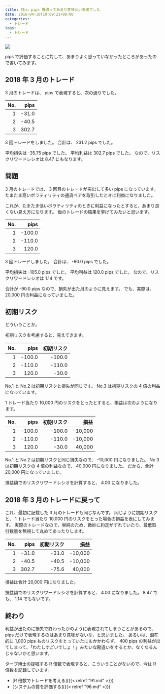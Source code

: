 ```yaml
---
title: 月○○ pips 獲得ってあまり意味ない表現でした
date: 2018-04-10T10:09:21+09:00
categories:
  - トレード
tags:
  - トレード
---
```


![](/img/130-01.png)

pips で評価することに対して、あまりよく思っていなかったところがあったので書いてみます。

<!--more-->

## 2018 年 3 月のトレード

3 月のトレードは、 pips で表現すると、次の通りでした。

| No.  | pips  |
| ---: | ----: |
|    1 | -31.0 |
|    2 | -40.5 |
|    3 | 302.7 |

3 回トレードをしました。
合計は、 231.2 pips でした。

平均損失は -35.75 pips でした。
平均利益は 302.7 pips でした。
なので、リスクリワードレシオは 8.47 にもなります。

## 問題

3 月のトレードでは、 3 回目のトレードが突出して多い pips になっています。
たまたま高いボラティリティの通貨ペアを取引したときに利益になりました。

これが、たまたま低いボラティリティのときに利益になったとすると、あまり良くない見え方になります。
仮のトレードの結果を挙げてみたいと思います。

| No.  |  pips  |
| ---: | -----: |
|    1 | -100.0 |
|    2 | -110.0 |
|    3 |  120.0 |

3 回トレードしました。
合計は、 -90.0 pips でした。

平均損失は -105.0 pips でした。
平均利益は 120.0 pips でした。
なので、リスクリワードレシオは 1.14 です。

合計が -90.0 pips なので、損失が出た月のように見えます。
でも、実際は、 20,000 円の利益になっていました。

## 初期リスク

どういうことか。

初期リスクを考慮すると、見えてきます。

| No.  |  pips  | 初期リスク |
| ---: | -----: | ---------: |
|    1 | -100.0 |     -100.0 |
|    2 | -110.0 |     -110.0 |
|    3 |  120.0 |      -30.0 |

No.1 と No.2 は初期リスクと損失が同じです。
No.3 は初期リスクの 4 倍の利益になっています。

1 トレード当たり 10,000 円のリスクをとったとすると、損益は次のようになります。

| No.  |  pips  | 初期リスク |  損益   |
| ---: | -----: | ---------: | ------: |
|    1 | -100.0 |     -100.0 | -10,000 |
|    2 | -110.0 |     -110.0 | -10,000 |
|    3 |  120.0 |      -30.0 |  40,000 |

No.1 と No.2 は初期リスクと同じ損失なので、 -10,000 円になりました。
No.3 は初期リスクの 4 倍の利益なので、 40,000 円になりました。
だから、合計 20,000 円になっていました。

損益額でのリスクリワードレシオを計算すると、 4.00 になりました。

## 2018 年 3 月のトレードに戻って

これ、最初に記載した 3 月のトレードも同じなんです。
同じように初期リスクと、 1 トレード当たり 10,000 円のリスクをとった場合の損益を表にしてみます。
実際のトレードなので、単純のため、微妙に約定がずれていたり、最低取引数量を無視して丸めてあったりします。

| No.  | pips  | 初期リスク |  損益   |
| ---: | ----: | ---------: | ------: |
|    1 | -31.0 |      -31.0 | -10,000 |
|    2 | -40.5 |      -40.5 | -10,000 |
|    3 | 302.7 |      -75.6 |  40,000 |

損益は合計 20,000 円になりました。

損益額でのリスクリワードレシオを計算すると、 4.00 になりました。
8.47 でも、 1.14 でもないです。

## 終わり

利益が出たのに損失で終わったかのように表現されてしまうことがあるので、 pips だけで表現するのはあまり意味がないな、と思いました。
あるいは、潜在的に 1,000 pips ものリスクをとっていたにもかかわらず、 400 pips の利益が出てしまって、「わたしすごいでしょ！」みたいな勘違いをするとか、なくなるんじゃないかと思います。

タープ博士の提唱する R 倍数で表現すると、こういうことがないので、今は R 倍数を記録しています。

* [R 倍数でトレードを考える]({{< relref "91.md" >}})
* [システムの質を評価する]({{< relref "96.md" >}})
